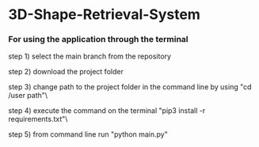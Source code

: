 # 3D-Shape-Retrieval-System


### For using the application through the terminal
step 1) select the main branch from the repository

step 2) download the project folder

step 3) change path to the project folder in the command line by using "cd /user path"\

step 4) execute the command on the terminal "pip3 install -r requirements.txt"\

step 5) from command line run "python main.py"